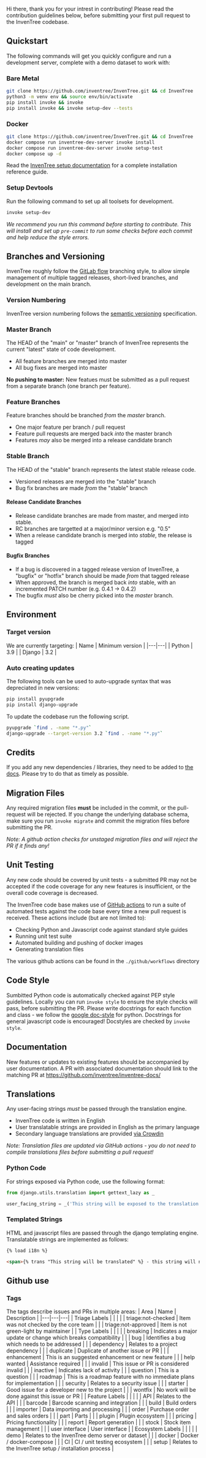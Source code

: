 Hi there, thank you for your intrest in contributing!
Please read the contribution guidelines below, before submitting your first pull request to the InvenTree codebase.

## Quickstart

The following commands will get you quickly configure and run a development server, complete with a demo dataset to work with:

### Bare Metal

```bash
git clone https://github.com/inventree/InvenTree.git && cd InvenTree
python3 -m venv env && source env/bin/activate
pip install invoke && invoke
pip install invoke && invoke setup-dev --tests
```

### Docker

```bash
git clone https://github.com/inventree/InvenTree.git && cd InvenTree
docker compose run inventree-dev-server invoke install
docker compose run inventree-dev-server invoke setup-test
docker compose up -d
```

Read the [InvenTree setup documentation](https://inventree.readthedocs.io/en/latest/start/intro/) for a complete installation reference guide.

### Setup Devtools

Run the following command to set up all toolsets for development.

```bash
invoke setup-dev
```

*We recommend you run this command before starting to contribute. This will install and set up `pre-commit` to run some checks before each commit and help reduce the style errors.*

## Branches and Versioning

InvenTree roughly follow the [GitLab flow](https://docs.gitlab.com/ee/topics/gitlab_flow.html) branching style, to allow simple management of multiple tagged releases, short-lived branches, and development on the main branch.

### Version Numbering

InvenTree version numbering follows the [semantic versioning](https://semver.org/) specification.

### Master Branch

The HEAD of the "main" or "master" branch of InvenTree represents the current "latest" state of code development.

- All feature branches are merged into master
- All bug fixes are merged into master

**No pushing to master:** New featues must be submitted as a pull request from a separate branch (one branch per feature).

### Feature Branches

Feature branches should be branched *from* the *master* branch.

- One major feature per branch / pull request
- Feature pull requests are merged back *into* the master branch
- Features *may* also be merged into a release candidate branch

### Stable Branch

The HEAD of the "stable" branch represents the latest stable release code.

- Versioned releases are merged into the "stable" branch
- Bug fix branches are made *from* the "stable" branch

#### Release Candidate Branches

- Release candidate branches are made from master, and merged into stable.
- RC branches are targetted at a major/minor version e.g. "0.5"
- When a release candidate branch is merged into *stable*, the release is tagged

#### Bugfix Branches

- If a bug is discovered in a tagged release version of InvenTree, a "bugfix" or "hotfix" branch should be made *from* that tagged release
- When approved, the branch is merged back *into* stable, with an incremented PATCH number (e.g. 0.4.1 -> 0.4.2)
- The bugfix *must* also be cherry picked into the *master* branch.

## Environment
### Target version
We are currently targeting:
| Name | Minimum version |
|---|---|
| Python | 3.9 |
| Django | 3.2 |

### Auto creating updates
The following tools can be used to auto-upgrade syntax that was depreciated in new versions:
```bash
pip install pyupgrade
pip install django-upgrade
```

To update the codebase run the following script.
```bash
pyupgrade `find . -name "*.py"`
django-upgrade --target-version 3.2 `find . -name "*.py"`
```

## Credits
If you add any new dependencies / libraries, they need to be added to [the docs](https://github.com/inventree/inventree-docs/blob/master/docs/credits.md). Please try to do that as timely as possible.


## Migration Files

Any required migration files **must** be included in the commit, or the pull-request will be rejected. If you change the underlying database schema, make sure you run `invoke migrate` and commit the migration files before submitting the PR.

*Note: A github action checks for unstaged migration files and will reject the PR if it finds any!*

## Unit Testing

Any new code should be covered by unit tests - a submitted PR may not be accepted if the code coverage for any new features is insufficient, or the overall code coverage is decreased.

The InvenTree code base makes use of [GitHub actions](https://github.com/features/actions) to run a suite of automated tests against the code base every time a new pull request is received. These actions include (but are not limited to):

- Checking Python and Javascript code against standard style guides
- Running unit test suite
- Automated building and pushing of docker images
- Generating translation files

The various github actions can be found in the `./github/workflows` directory

## Code Style

Sumbitted Python code is automatically checked against PEP style guidelines. Locally you can run `invoke style` to ensure the style checks will pass, before submitting the PR.
Please write docstrings for each function and class - we follow the [google doc-style](https://google.github.io/styleguide/pyguide.html#38-comments-and-docstrings) for python. Docstrings for general javascript code is encouraged! Docstyles are checked by `invoke style`.

## Documentation

New features or updates to existing features should be accompanied by user documentation. A PR with associated documentation should link to the matching PR at https://github.com/inventree/inventree-docs/

## Translations

Any user-facing strings *must* be passed through the translation engine.

- InvenTree code is written in English
- User translatable strings are provided in English as the primary language
- Secondary language translations are provided [via Crowdin](https://crowdin.com/project/inventree)

*Note: Translation files are updated via GitHub actions - you do not need to compile translations files before submitting a pull request!*

### Python Code

For strings exposed via Python code, use the following format:

```python
from django.utils.translation import gettext_lazy as _

user_facing_string = _('This string will be exposed to the translation engine!')
```

### Templated Strings

HTML and javascript files are passed through the django templating engine. Translatable strings are implemented as follows:

```html
{% load i18n %}

<span>{% trans "This string will be translated" %} - this string will not!</span>
```

## Github use
### Tags
The tags describe issues and PRs in multiple areas:
| Area | Name | Description |
|---|---|---|
| Triage Labels |  |  |
|  | triage:not-checked | Item was not checked by the core team  |
|  | triage:not-approved | Item is not green-light by maintainer |
| Type Labels |  |  |
|  | breaking | Indicates a major update or change which breaks compatibility |
|  | bug | Identifies a bug which needs to be addressed |
|  | dependency | Relates to a project dependency |
|  | duplicate | Duplicate of another issue or PR |
|  | enhancement | This is an suggested enhancement or new feature |
|  | help wanted | Assistance required |
|  | invalid | This issue or PR is considered invalid |
|  | inactive | Indicates lack of activity |
|  | question | This is a question |
|  | roadmap | This is a roadmap feature with no immediate plans for implementation |
|  | security | Relates to a security issue |
|  | starter | Good issue for a developer new to the project |
|  | wontfix | No work will be done against this issue or PR |
| Feature Labels |  |  |
|  | API | Relates to the API |
|  | barcode | Barcode scanning and integration |
|  | build | Build orders |
|  | importer | Data importing and processing |
|  | order | Purchase order and sales orders |
|  | part | Parts |
|  | plugin | Plugin ecosystem |
|  | pricing | Pricing functionality |
|  | report | Report generation |
|  | stock | Stock item management |
|  | user interface | User interface |
| Ecosystem Labels |  |  |
|  | demo | Relates to the InvenTree demo server or dataset |
|  | docker | Docker / docker-compose |
|  | CI | CI / unit testing ecosystem |
|  | setup | Relates to the InvenTree setup / installation process |
